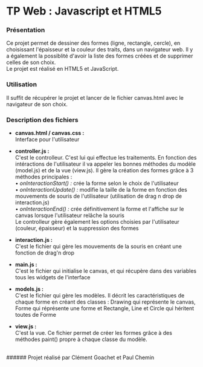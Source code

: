 # TP Web : Javascript et HTML5

### Présentation
Ce projet permet de dessiner des formes (ligne, rectangle, cercle), en choisissant l'épaisseur et la couleur des traits, dans un navigateur web. Il y a également la possiblité d'avoir la liste des formes créées et de supprimer celles de son choix.<br>
Le projet est réalisé en HTML5 et JavaScript.

### Utilisation
Il suffit de récupérer le projet et lancer de le fichier canvas.html avec le navigateur de son choix.

### Description des fichiers
* <b>canvas.html / canvas.css :</b><br>
  Interface pour l'utilisateur

* <b>controller.js :</b><br>
  C'est le controlleur. C'est lui qui effectue les traitements. En fonction des intéractions de l'utilisateur il va appeler les bonnes méthodes du modèle (model.js) et de la vue (view.js). 
Il gère la création des formes grâce à 3 méthodes principales :<br>
• <i>onInteractionStart() :</i> crée la forme selon le choix de l'utilisateur<br>
• <i>onInteractionUpdate() :</i> modifie la taille de la forme en fonction des mouvements de souris de l'utilisateur (utilisation de drag n drop de interaction.js)<br>
• <i>onInteractionEnd() :</i> crée définitivement la forme et l'affiche sur le canvas lorsque l'utilisateur relâche la souris <br>
Le controlleur gère également les options choisies par l'utilisateur (couleur, épaisseur) et la suppression des formes

* <b>interaction.js :</b><br>
  C'est le fichier qui gère les mouvements de la souris en créant une fonction de drag'n drop

* <b>main.js :</b><br>
  C'est le fichier qui initialise le canvas, et qui récupère dans des variables tous les widgets de l'interface

* <b>models.js :</b><br>
  C'est le fichier qui gère les modèles. Il décrit les caractéristiques de chaque forme en créant des classes : Drawing qui représente le canvas, Forme qui réprésente une forme et Rectangle, Line et Circle qui héritent toutes de Forme

* <b>view.js :</b><br>
  C'est la vue. Ce fichier permet de créer les formes grâce à des méthodes paint() propre à chaque classe du modèle.

<br>
###### Projet réalisé par Clément Goachet et Paul Chemin
